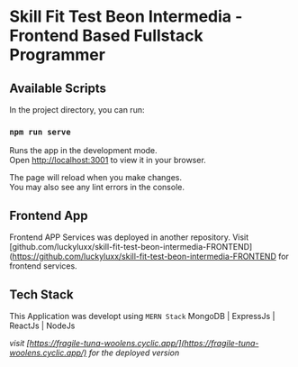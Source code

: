 # Skill Fit Test Beon Intermedia - Frontend Based Fullstack Programmer

## Available Scripts
In the project directory, you can run:

### `npm run serve`

Runs the app in the development mode.\
Open [http://localhost:3001](http://localhost:3001) to view it in your browser.

The page will reload when you make changes.\
You may also see any lint errors in the console.

## Frontend App

Frontend APP Services was deployed in another repository.
Visit [github.com/luckyluxx/skill-fit-test-beon-intermedia-FRONTEND](https://github.com/luckyluxx/skill-fit-test-beon-intermedia-FRONTEND for frontend services.

## Tech Stack

This Application was developt using `MERN Stack` 
MongoDB | ExpressJs | ReactJs | NodeJs

*visit [https://fragile-tuna-woolens.cyclic.app/](https://fragile-tuna-woolens.cyclic.app/) for the deployed version*
